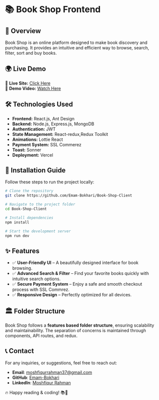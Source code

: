 # 📚 Book Shop Frontend

## 🚀 Overview

Book Shop is an online platform designed to make book discovery and purchasing. It provides an intuitive and efficient way to browse, search, filter, sort and buy books.

## 🌍 Live Demo

🔗 **Live Site:** [Click Here](https://book-shop-client-mauve.vercel.app)  
🎥 **Demo Video:** [Watch Here](https://your-demo-video-link.com)

## 🛠 Technologies Used

- **Frontend:** React.js, Ant Design
- **Backend:** Node.js, Express.js, MongoDB
- **Authentication:** JWT
- **State Management:** React-redux,Redux Toolkit
- **Animations:** Lottie React
- **Payment System:** SSL Commerez
- **Toast:** Sonner
- **Deployment:** Vercel

## 🔧 Installation Guide

Follow these steps to run the project locally:

```bash
# Clone the repository
git clone https://github.com/Emam-Bokhari/Book-Shop-Client

# Navigate to the project folder
cd Book-Shop-Client

# Install dependencies
npm install

# Start the development server
npm run dev
```

## ✨ Features

- ✅ **User-Friendly UI** – A beautifully designed interface for book browsing.
- ✅ **Advanced Search & Filter** – Find your favorite books quickly with intuitive search options.
- ✅ **Secure Payment System** – Enjoy a safe and smooth checkout process with SSL Commrez.
- ✅ **Responsive Design** – Perfectly optimized for all devices.

## 🏛️ Folder Structure

Book Shop follows a **features based folder structure**, ensuring scalability and maintainability. The separation of concerns is maintained through components, API routes, and redux.

## 📞 Contact

For any inquiries, or suggestions, feel free to reach out:

- **Email**: [moshfiqurrahman37@gmail.com](mailto:moshfiqurrahman37@gmail.com)
- **GitHub**: [Emam-Bokhari](https://github.com/Emam-Bokhari)
- **LinkedIn**: [Moshfiqur Rahman](https://www.linkedin.com/in/moshfiqur-rahman-a302b32a3/)

🔥 Happy reading & coding! 📚🚀
